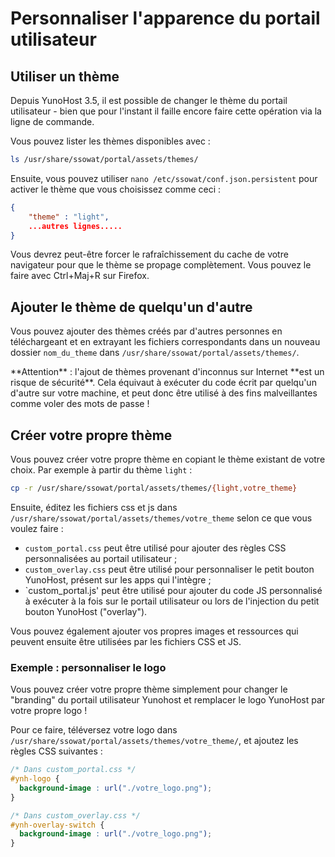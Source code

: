 # Personnaliser l'apparence du portail utilisateur

## Utiliser un thème

Depuis YunoHost 3.5, il est possible de changer le thème du portail utilisateur - bien que pour l'instant il faille encore faire cette opération via la ligne de commande.

Vous pouvez lister les thèmes disponibles avec : 

```bash
ls /usr/share/ssowat/portal/assets/themes/
```

Ensuite, vous pouvez utiliser `nano /etc/ssowat/conf.json.persistent` pour activer le thème que vous choisissez comme ceci :

```json
{
    "theme" : "light",
    ...autres lignes.....
}
```

<div class="alert alert-info" markdown="1">
Vous devrez peut-être forcer le rafraîchissement du cache de votre navigateur pour que le thème se propage complètement. Vous pouvez le faire avec Ctrl+Maj+R sur Firefox.
</div>

## Ajouter le thème de quelqu'un d'autre

Vous pouvez ajouter des thèmes créés par d'autres personnes en téléchargeant et en extrayant les fichiers correspondants dans un nouveau dossier `nom_du_theme` dans `/usr/share/ssowat/portal/assets/themes/`.

<div class="alert alert-warning" markdown="1">
**Attention** : l'ajout de thèmes provenant d'inconnus sur Internet **est un risque de sécurité**. Cela équivaut à exécuter du code écrit par quelqu'un d'autre sur votre machine, et peut donc être utilisé à des fins malveillantes comme voler des mots de passe !
</div> 

## Créer votre propre thème

Vous pouvez créer votre propre thème en copiant le thème existant de votre choix. Par exemple à partir du thème `light` : 

```bash
cp -r /usr/share/ssowat/portal/assets/themes/{light,votre_theme}
```

Ensuite, éditez les fichiers css et js dans `/usr/share/ssowat/portal/assets/themes/votre_theme` selon ce que vous voulez faire : 

- `custom_portal.css` peut être utilisé pour ajouter des règles CSS personnalisées au portail utilisateur ;
- `custom_overlay.css` peut être utilisé pour personnaliser le petit bouton YunoHost, présent sur les apps qui l'intègre ;
- `custom_portal.js' peut être utilisé pour ajouter du code JS personnalisé à exécuter à la fois sur le portail utilisateur ou lors de l'injection du petit bouton YunoHost ("overlay").

Vous pouvez également ajouter vos propres images et ressources qui peuvent ensuite être utilisées par les fichiers CSS et JS.

### Exemple : personnaliser le logo

Vous pouvez créer votre propre thème simplement pour changer le "branding" du portail utilisateur Yunohost et remplacer le logo YunoHost par votre propre logo !

Pour ce faire, téléversez votre logo dans `/usr/share/ssowat/portal/assets/themes/votre_theme/`, et ajoutez les règles CSS suivantes : 

```css
/* Dans custom_portal.css */
#ynh-logo {
  background-image : url("./votre_logo.png");
}

/* Dans custom_overlay.css */
#ynh-overlay-switch {
  background-image : url("./votre_logo.png");
}
```
